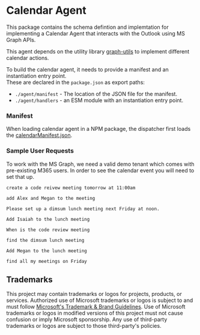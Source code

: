 # Calendar Agent

This package contains the schema defintion and implemtation for implementing a Calendar Agent
that interacts with the Outlook using MS Graph APIs.

This agent depends on the utility library [graph-utils](../agentUtils/graphUtils/src/calendarClient.ts) to implement different calendar actions.

To build the calendar agent, it needs to provide a manifest and an instantiation entry point.  
These are declared in the `package.json` as export paths:

- `./agent/manifest` - The location of the JSON file for the manifest.
- `./agent/handlers` - an ESM module with an instantiation entry point.

### Manifest

When loading calendar agent in a NPM package, the dispatcher first loads the [calendarManifest.json](./src/calendarManifest.json).

### Sample User Requests

To work with the MS Graph, we need a valid demo tenant which comes with pre-existing M365 users. In order to see the calendar event you will need to set that up.

```
create a code reivew meeting tomorrow at 11:00am

add Alex and Megan to the meeting

Please set up a dimsum lunch meeting next Friday at noon.

Add Isaiah to the lunch meeting

When is the code review meeting

find the dimsum lunch meeting

Add Megan to the lunch meeting

find all my meetings on Friday
```

## Trademarks

This project may contain trademarks or logos for projects, products, or services. Authorized use of Microsoft
trademarks or logos is subject to and must follow
[Microsoft's Trademark & Brand Guidelines](https://www.microsoft.com/en-us/legal/intellectualproperty/trademarks/usage/general).
Use of Microsoft trademarks or logos in modified versions of this project must not cause confusion or imply Microsoft sponsorship.
Any use of third-party trademarks or logos are subject to those third-party's policies.
